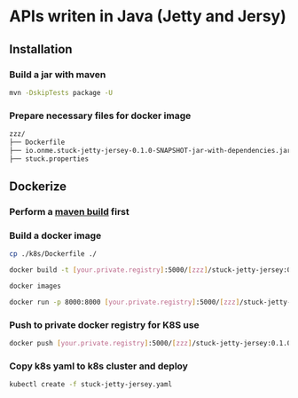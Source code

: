 # APIs writen in Java (Jetty and Jersy)

## Installation

### Build a jar with maven

```bash
mvn -DskipTests package -U
```

### Prepare necessary files for docker image

```bash
zzz/
├── Dockerfile
├── io.onme.stuck-jetty-jersey-0.1.0-SNAPSHOT-jar-with-dependencies.jar
├── stuck.properties
```

##  Dockerize

### Perform a [maven build](#build-a-jar-with-maven) first

### Build a docker image

```bash
cp ./k8s/Dockerfile ./

docker build -t [your.private.registry]:5000/[zzz]/stuck-jetty-jersey:0.1.0 .

docker images

docker run -p 8000:8000 [your.private.registry]:5000/[zzz]/stuck-jetty-jersey:0.1.0

```

### Push to private docker registry for K8S use

 ```bash
 docker push [your.private.registry]:5000/[zzz]/stuck-jetty-jersey:0.1.0
 ```

### Copy k8s yaml to k8s cluster and deploy

 ```bash
 kubectl create -f stuck-jetty-jersey.yaml
 ```

